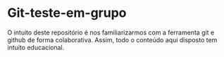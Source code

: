 # Git-teste-em-grupo
O intuito deste repositório é nos familiarizarmos com a ferramenta git e github de forma colaborativa. Assim, todo o conteúdo aqui disposto tem intuito educacional.
